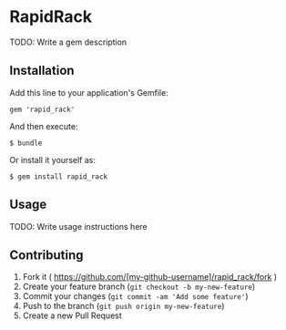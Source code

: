 # RapidRack

TODO: Write a gem description

## Installation

Add this line to your application's Gemfile:

    gem 'rapid_rack'

And then execute:

    $ bundle

Or install it yourself as:

    $ gem install rapid_rack

## Usage

TODO: Write usage instructions here

## Contributing

1. Fork it ( https://github.com/[my-github-username]/rapid_rack/fork )
2. Create your feature branch (`git checkout -b my-new-feature`)
3. Commit your changes (`git commit -am 'Add some feature'`)
4. Push to the branch (`git push origin my-new-feature`)
5. Create a new Pull Request
